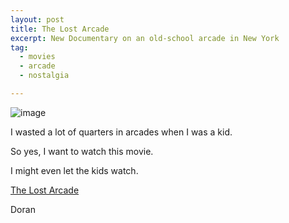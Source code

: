 ```yaml
---
layout: post
title: The Lost Arcade
excerpt: New Documentary on an old-school arcade in New York
tag:
  - movies
  - arcade
  - nostalgia

---
```


![image](https://static1.squarespace.com/static/5250750de4b05f3f015339e1/t/593440681b631ba471880afd/1496596607021/?format=750w)

I wasted a lot of quarters in arcades when I was a kid.

So yes, I want to watch this movie.

I might even let the kids watch.

[The Lost Arcade][c7e80fc6]

  [c7e80fc6]: http://www.arcademovie.com "The Lost Arcade Documentary"

Doran
